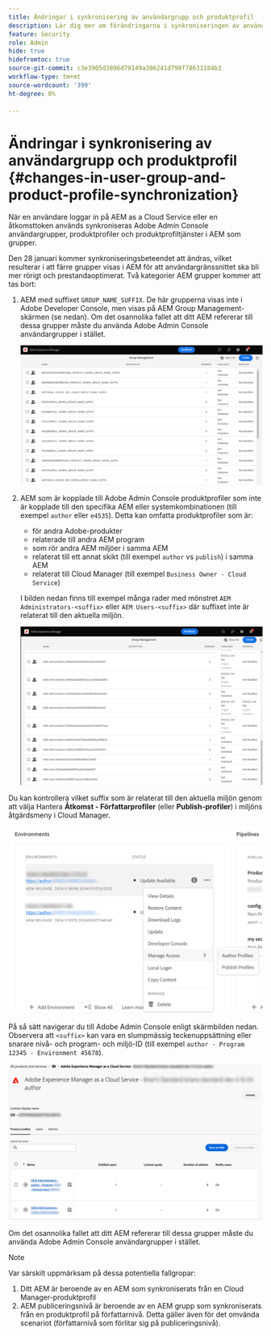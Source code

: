 ```yaml
---
title: Ändringar i synkronisering av användargrupp och produktprofil
description: Lär dig mer om förändringarna i synkroniseringen av användargrupper och produktprofiler som kommer till AEM as a Cloud Service
feature: Security
role: Admin
hide: true
hidefromtoc: true
source-git-commit: c3e3905d3896d79149a386241d798f78631184b3
workflow-type: tm+mt
source-wordcount: '399'
ht-degree: 0%

---
```



# Ändringar i synkronisering av användargrupp och produktprofil {#changes-in-user-group-and-product-profile-synchronization}

När en användare loggar in på AEM as a Cloud Service eller en åtkomsttoken används synkroniseras Adobe Admin Console användargrupper, produktprofiler och produktprofiltjänster i AEM som grupper.

Den 28 januari kommer synkroniseringsbeteendet att ändras, vilket resulterar i att färre grupper visas i AEM för att användargränssnittet ska bli mer rörigt och prestandaoptimerat. Två kategorier AEM grupper kommer att tas bort:

1. AEM med suffixet `GROUP_NAME_SUFFIX`. De här grupperna visas inte i Adobe Developer Console, men visas på AEM Group Management-skärmen (se nedan). Om det osannolika fallet att ditt AEM refererar till dessa grupper måste du använda Adobe Admin Console användargrupper i stället.

   ![Borttagna grupper ](/help/security/assets/removed-groups-1.png)

1. AEM som är kopplade till Adobe Admin Console produktprofiler som inte är kopplade till den specifika AEM eller systemkombinationen (till exempel `author` eller `e4535`). Detta kan omfatta produktprofiler som är:

   * för andra Adobe-produkter
   * relaterade till andra AEM program
   * som rör andra AEM miljöer i samma AEM
   * relaterat till ett annat skikt (till exempel `author` vs `publish`) i samma AEM
   * relaterat till Cloud Manager (till exempel `Business Owner - Cloud Service`)

   I bilden nedan finns till exempel många rader med mönstret `AEM Administrators-<suffix>` eller `AEM Users-<suffix>` där suffixet inte är relaterat till den aktuella miljön.

   ![Borttagna grupper 2](/help/security/assets/removed-groups-2.png)

Du kan kontrollera vilket suffix som är relaterat till den aktuella miljön genom att välja Hantera **Åtkomst - Författarprofiler** (eller **Publish-profiler**) i miljöns åtgärdsmeny i Cloud Manager.

![Kontrollera suffix](/help/security/assets/suffix-check.png)

På så sätt navigerar du till Adobe Admin Console enligt skärmbilden nedan. Observera att `<suffix>` kan vara en slumpmässig teckenuppsättning eller snarare nivå- och program- och miljö-ID (till exempel `author - Program 12345 - Environment 45678`).

![Suffix i Admin Console](/help/security/assets/admin-console-profile-suffixes.png)

Om det osannolika fallet att ditt AEM refererar till dessa grupper måste du använda Adobe Admin Console användargrupper i stället.

>[!NOTE]
>
>Var särskilt uppmärksam på dessa potentiella fallgropar:
>
>1. Ditt AEM är beroende av en AEM som synkroniserats från en Cloud Manager-produktprofil
>1. AEM publiceringsnivå är beroende av en AEM grupp som synkroniserats från en produktprofil på författarnivå. Detta gäller även för det omvända scenariot (författarnivå som förlitar sig på publiceringsnivå).